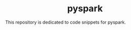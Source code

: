 <h1 align="center"> <b> pyspark </b></h1>
This repository is dedicated to code snippets for pyspark.
